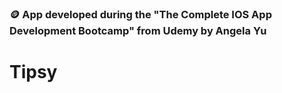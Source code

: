 
### 🪙 App developed during the "The Complete IOS App Development Bootcamp" from Udemy by Angela Yu

# Tipsy
